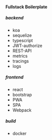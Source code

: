 #### Fullstack Boilerplate
##### backend
* koa
* sequelize
* typescript
* JWT-authorize
* REST-API
* metrics
* tracings
* logs
##### frontend
* react
* bootstrap
* PWA
* SPA
* Webpack

##### build
* docker
